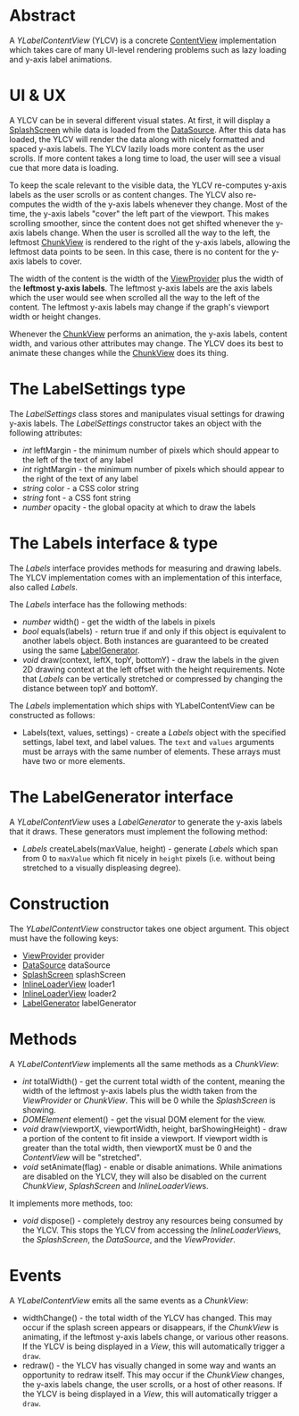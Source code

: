 # Abstract

A *YLabelContentView* (YLCV) is a concrete [ContentView](CONTENT_VIEW.md) implementation which takes care of many UI-level rendering problems such as lazy loading and y-axis label animations.

# UI & UX

A YLCV can be in several different visual states. At first, it will display a [SplashScreen](SPLASH_SCREEN.md) while data is loaded from the [DataSource](DATA_SOURCE.md). After this data has loaded, the YLCV will render the data along with nicely formatted and spaced y-axis labels. The YLCV lazily loads more content as the user scrolls. If more content takes a long time to load, the user will see a visual cue that more data is loading.

To keep the scale relevant to the visible data, the YLCV re-computes y-axis labels as the user scrolls or as content changes. The YLCV also re-computes the width of the y-axis labels whenever they change. Most of the time, the y-axis labels "cover" the left part of the viewport. This makes scrolling smoother, since the content does not get shifted whenever the y-axis labels change. When the user is scrolled all the way to the left, the leftmost [ChunkView](CHUNK_VIEW.md) is rendered to the right of the y-axis labels, allowing the leftmost data points to be seen. In this case, there is no content for the y-axis labels to cover.

The width of the content is the width of the [ViewProvider](VIEW_PROVIDER.md) plus the width of the **leftmost y-axis labels**. The leftmost y-axis labels are the axis labels which the user would see when scrolled all the way to the left of the content. The leftmost y-axis labels may change if the graph's viewport width or height changes.

Whenever the [ChunkView](CHUNK_VIEW.md) performs an animation, the y-axis labels, content width, and various other attributes may change. The YLCV does its best to animate these changes while the [ChunkView](CHUNK_VIEW.md) does its thing.

# The LabelSettings type

The *LabelSettings* class stores and manipulates visual settings for drawing y-axis labels. The *LabelSettings* constructor takes an object with the following attributes:

 * *int* leftMargin - the minimum number of pixels which should appear to the left of the text of any label
 * *int* rightMargin - the minimum number of pixels which should appear to the right of the text of any label
 * *string* color - a CSS color string
 * *string* font - a CSS font string
 * *number* opacity - the global opacity at which to draw the labels

# The Labels interface & type

The *Labels* interface provides methods for measuring and drawing labels. The YLCV implementation comes with an implementation of this interface, also called *Labels*.

The *Labels* interface has the following methods:

 * *number* width() - get the width of the labels in pixels
 * *bool* equals(labels) - return true if and only if this object is equivalent to another labels object. Both instances are guaranteed to be created using the same [LabelGenerator](#the-labelgenerator-interface).
 * *void* draw(context, leftX, topY, bottomY) - draw the labels in the given 2D drawing context at the left offset with the height requirements. Note that *Labels* can be vertically stretched or compressed by changing the distance between topY and bottomY.

The *Labels* implementation which ships with YLabelContentView can be constructed as follows:

 * Labels(text, values, settings) - create a *Labels* object with the specified settings, label text, and label values. The `text` and `values` arguments must be arrays with the same number of elements. These arrays must have two or more elements.

# The LabelGenerator interface

A *YLabelContentView* uses a *LabelGenerator* to generate the y-axis labels that it draws. These generators must implement the following method:

 * *Labels* createLabels(maxValue, height) - generate *Labels* which span from 0 to `maxValue` which fit nicely in `height` pixels (i.e. without being stretched to a visually displeasing degree).

# Construction

The *YLabelContentView* constructor takes one object argument. This object must have the following keys:

 * [ViewProvider](VIEW_PROVIDER.md) provider
 * [DataSource](DATA_SOURCE.md) dataSource
 * [SplashScreen](SPLASH_SCREEN.md) splashScreen
 * [InlineLoaderView](INLINE_LOADER_VIEW.md) loader1
 * [InlineLoaderView](INLINE_LOADER_VIEW.md) loader2
 * [LabelGenerator](#the-labelgenerator-interface) labelGenerator

# Methods

A *YLabelContentView* implements all the same methods as a *ChunkView*:

 * *int* totalWidth() - get the current total width of the content, meaning the width of the leftmost y-axis labels plus the width taken from the *ViewProvider* or *ChunkView*. This will be 0 while the *SplashScreen* is showing.
 * *DOMElement* element() - get the visual DOM element for the view.
 * *void* draw(viewportX, viewportWidth, height, barShowingHeight) - draw a portion of the content to fit inside a viewport. If viewport width is greater than the total width, then viewportX must be 0 and the *ContentView* will be "stretched".
 * *void* setAnimate(flag) - enable or disable animations. While animations are disabled on the YLCV, they will also be disabled on the current *ChunkView*, *SplashScreen* and *InlineLoaderView*s.

It implements more methods, too:

 * *void* dispose() - completely destroy any resources being consumed by the YLCV. This stops the YLCV from accessing the *InlineLoaderView*s, the *SplashScreen*, the *DataSource*, and the *ViewProvider*.

# Events

A *YLabelContentView* emits all the same events as a *ChunkView*:

 * widthChange() - the total width of the YLCV has changed. This may occur if the splash screen appears or disappears, if the *ChunkView* is animating, if the leftmost y-axis labels change, or various other reasons. If the YLCV is being displayed in a *View*, this will automatically trigger a `draw`.
 * redraw() - the YLCV has visually changed in some way and wants an opportunity to redraw itself. This may occur if the *ChunkView* changes, the y-axis labels change, the user scrolls, or a host of other reasons. If the YLCV is being displayed in a *View*, this will automatically trigger a `draw`.
